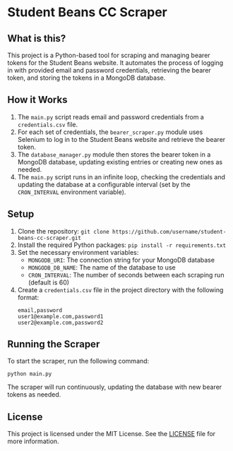 # Student Beans CC Scraper

## What is this?
This project is a Python-based tool for scraping and managing bearer tokens for the Student Beans website. It automates the process of logging in with provided email and password credentials, retrieving the bearer token, and storing the tokens in a MongoDB database.

## How it Works
1. The `main.py` script reads email and password credentials from a `credentials.csv` file.
2. For each set of credentials, the `bearer_scraper.py` module uses Selenium to log in to the Student Beans website and retrieve the bearer token.
3. The `database_manager.py` module then stores the bearer token in a MongoDB database, updating existing entries or creating new ones as needed.
4. The `main.py` script runs in an infinite loop, checking the credentials and updating the database at a configurable interval (set by the `CRON_INTERVAL` environment variable).

## Setup
1. Clone the repository: `git clone https://github.com/username/student-beans-cc-scraper.git`
2. Install the required Python packages: `pip install -r requirements.txt`
3. Set the necessary environment variables:
   - `MONGODB_URI`: The connection string for your MongoDB database
   - `MONGODB_DB_NAME`: The name of the database to use
   - `CRON_INTERVAL`: The number of seconds between each scraping run (default is 60)
4. Create a `credentials.csv` file in the project directory with the following format:
   ```
   email,password
   user1@example.com,password1
   user2@example.com,password2
   ```

## Running the Scraper
To start the scraper, run the following command:
```
python main.py
```
The scraper will run continuously, updating the database with new bearer tokens as needed.

## License
This project is licensed under the MIT License. See the [LICENSE](LICENSE) file for more information.